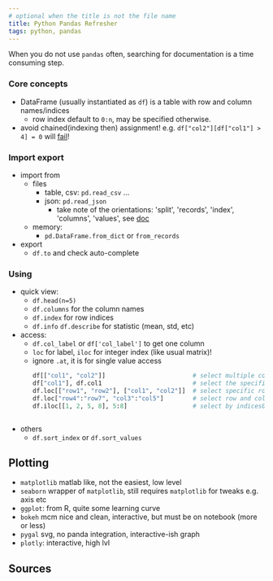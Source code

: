 ```yaml
---
# optional when the title is not the file name
title: Python Pandas Refresher
tags: python, pandas
---
```


When you do not use `pandas` often, searching for documentation is a time consuming step.

### Core concepts
- DataFrame (usually instantiated as `df`) is a table with row and column names/indices 
  - row index default to `0:n`, may be specified otherwise.
- avoid chained(indexing then) assignment! e.g. `df["col2"][df["col1"] > 4] = 0` will [fail][pd ref chained indexing]!

### Import export
- import from 
  - files
    - table, csv: `pd.read_csv` ...
    - json:  `pd.read_json`
      - take note of the orientations: 'split', 'records', 'index', 'columns', 'values', see [doc][pd ref read_json]
  - memory:
    - `pd.DataFrame.from_dict` or `from_records`
- export
  - `df.to` and check auto-complete

### Using
- quick view: 
  - `df.head(n=5)`
  - `df.columns` for the column names
  - `df.index` for row indices
  - `df.info` `df.describe` for statistic (mean, std, etc)
- access:
  - `df.col_label` or `df['col_label']` to get one column
  - `loc` for label, `iloc` for integer index (like usual matrix)!
  - ignore `.at`, it is for single value access
    ```py
    df[["col1", "col2"]]                        # select multiple columns
    df["col1"], df.col1                         # select the specific columns
    df.loc[["row1", "row2"], ["col1", "col2"]]  # select specific rows and columns
    df.loc["row4":"row7", "col3":"col5"]        # select row and column ranges
    df.iloc[[1, 2, 5, 8], 5:8]                  # select by indices01il
  ```
- others
  - `df.sort_index` or `df.sort_values`


## Plotting
- `matplotlib` matlab like, not the easiest, low level
- `seaborn` wrapper of `matplotlib`, still requires `matplotlib` for tweaks e.g. axis etc
- `ggplot`: from R, quite some learning curve
- `bokeh` mcm nice and clean, interactive, but must be on notebook (more or less)
- `pygal` svg, no panda integration, interactive-ish graph
- `plotly`: interactive, high lvl



## Sources


[pd ref read_json]: https://pandas.pydata.org/pandas-docs/stable/search.html?q=read_json
[pd ref chained indexing]: https://pandas.pydata.org/pandas-docs/stable/user_guide/indexing.html#why-does-assignment-fail-when-using-chained-indexing
